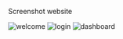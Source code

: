 Screenshot website

![welcome](https://github.com/user-attachments/assets/d8ab187d-e528-4e54-94cb-be4eca93b87e)
![login](https://github.com/user-attachments/assets/ac99364b-02b5-4efa-8b0c-daacc08a5b44)
![dashboard](https://github.com/user-attachments/assets/cfd80f84-4fb2-4293-8557-e87b451f78aa)
